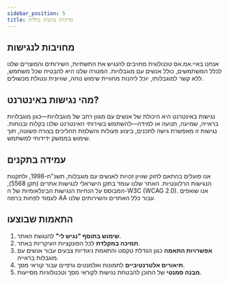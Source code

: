 ```yaml
---
sidebar_position: 5
title: מדיניות נגישות כללית
---
```


## מחויבות לנגישות

אנחנו באיי.אמ.אס טכנולוגית מחויבים להנגיש את התשתיות, השירותים והמוצרים שלנו לכלל המשתמשים, כולל אנשים עם מוגבלויות. המטרה שלנו היא להבטיח שכל משתמש, ללא קשר למוגבלותו, יוכל ליהנות מחוויית שימוש נוחה, שוויונית ונטולת מכשולים.

## מהי נגישות באינטרנט?

נגישות באינטרנט היא היכולת של אנשים עם מגוון רחב של מוגבלויות—כגון מוגבלויות בראייה, שמיעה, תנועה או למידה—להשתמש בשירותי האינטרנט שלנו בקלות ובנוחות. נגישות זו מאפשרת גישה לתכנים, ביצוע פעולות והשלמת תהליכים בצורה פשוטה, תוך שימוש בממשק ידידותי למשתמש.

## עמידה בתקנים

אנו פועלים בהתאם לחוק שוויון זכויות לאנשים עם מוגבלות, תשנ"ח-1998, ולתקנות הנגישות הרלוונטיות. האתר שלנו עומד בתקן הישראלי לנגישות אתרים (תקן 5568), המבוסס על הנחיות הנגישות הבינלאומיות של ה-W3C (WCAG 2.0). אנו שואפים לעמוד לפחות ברמה AA עבור כלל האתרים והשירותים שלנו.

## התאמות שבוצעו

1. **שימוש בתוסף "נגיש לי"** להנגשת האתר.
2. **תמיכה במקלדת** לכל הפונקציות העיקריות באתר.
3. **אפשרויות התאמה** כגון הגדלת טקסט והתאמת ניגודיות צבעים עבור אנשים עם מוגבלות בראייה.
4. **תיאורים אלטרנטיביים** לתמונות ואלמנטים גרפיים עבור קוראי מסך.
5. **מבנה סמנטי** של התוכן להבטחת נגישות לקוראי מסך וטכנולוגיות מסייעות.